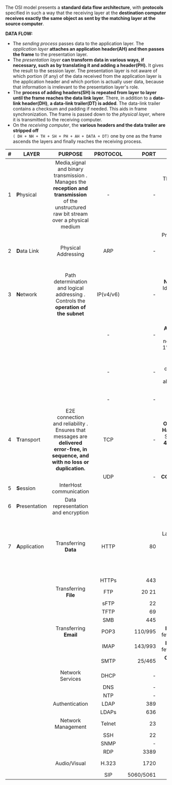 The OSI model presents a **standard data flow architecture**, with **protocols** specified in such a way that the receiving layer at the **destination computer receives exactly the same object as sent by the matching layer at the source computer**.

**DATA FLOW:**  
+ The *sending process* passes data to the application layer. The *application layer* **attaches an application header(AH) and then passes the frame** to the presentation layer.
+ The *presentation layer* **can transform data in various ways, if necessary, such as by translating it and adding a header(PH).** It gives the result to the session layer. The presentation layer is not aware of which portion (if any) of the data received from the application layer is the application header and which portion is actually user data, because that information is irrelevant to the presentation layer's role.
+ The **process of adding headers(SH) is repeated from layer to layer until the frame reaches the data link layer**. There, in addition to a **data-link header(DH)**, **a data-link trailer(DT) is added**. The data-link trailer contains a checksum and padding if needed. This aids in frame synchronization. The frame is passed down to the *physical layer*, where it is transmitted to the receiving computer.
+ On the *receiving computer*, the **various headers and the data trailer are stripped off**  
`( DH + NH + TH + SH + PH + AH + DATA + DT)` one by one as the frame ascends the layers and finally reaches the receiving process.


| #        | LAYER        | PURPOSE           | PROTOCOL           | PORT  | CONCEPTS  |
| ------------- | ------------- |:-------------:|:-------------:| -----:| -----:|
| 1 | **P**hysical  | Media,signal and binary transmission . Manages the **reception and transmission** of the unstructured raw bit stream over a physical medium | - | - | This puts data onto the wire at the source computer and then it is sent to the destination computer
| 2 | **D**ata Link | Physical Addressing | ARP | - | Provides error-free transfer of **data frames** from one computer to another **over the physical layer**
| 3 | **N**etwork  | Path determination and logical addressing . Controls the **operation of the subnet** | IP(v4/v6) | - | **Network Address**: Identifier for **Group** of devices (All Binary 0's in Host portion)
|  |  |  | - | - | **Broadcast Address**: Identifier for **All** devices on network (All Binary 1's in Host portion)
|  |  |  | - | - | **Host Address**: Identifies **Unique** device on network (Anything except all Binary 0's/1's in Host portion)
|  |  |  | - | - | **CIDR Notation** , **IPv4** , **IPv6**
| 4 | **T**ransport  | E2E connection and reliability . Ensures that messages are **delivered error-free, in sequence, and with no loss or duplication.** |  TCP   | -  | **CONNECTION ORIENTED** , **3 Way Handshake** (SYN > SYN-ACK > ACK), **4 Way Disconnect** (FIN > FIN-ACK , FIN > FIN-ACK) ,**RESET**  (RST)
|  |  |  |  UDP | - | **CONNECTIONLESS**
| 5 | **S**ession  | InterHost communication |     |
| 6 | **P**resentation  | Data representation and encryption |     |
| 7 | **A**pplication  |  Transferring **Data**     | HTTP | 80 |Every Layer 7 Protocol has a Layer 4 component called a PORT Number which                                                                 identifies the Application Layer Protocol being used at Layer 4.
|  |  |  |  HTTPs | 443
|  |  |  Transferring **File** |  FTP  | 20 21 | Requires AUTH
|  |  |  |  sFTP | 22 | Requires AUTH
|  |  |  |  TFTP | 69 | NO AUTH
|  |  |  |  SMB | 445 | Requires AUTH
|  |  |  Transferring **Email** |  POP3  | 110/995 | **INCOMING**: Client fetches from server
|  |  |  |  IMAP | 143/993 | **INCOMING**: Client fetches from server
|  |  |  |  SMTP | 25/465 | **OUTGOING**: Client sends to server
|  |  |  Network Services |  DHCP  | - |
|  |  |  |  DNS | - | 
|  |  |  |  NTP | - | 
|  |  |  Authentication |  LDAP  | 389 | 
|  |  |  |  LDAPs | 636 | 
|  |  |  Network Management |  Telnet  | 23 | Requires AUTH
|  |  |  |  SSH | 22 | Requires AUTH
|  |  |  |  SNMP | - | 
|  |  |  |  RDP | 3389 |
|  |  |  Audio/Visual |  H.323  | 1720 | Video Conferencing
|  |  |  |  SIP | 5060/5061 | VOIP
